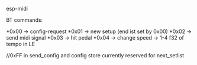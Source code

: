esp-midi


BT commands: 

*0x00 -> config-request
*0x01 -> new setup (end ist set by 0x00)
*0x02 -> send midi signal
*0x03 -> hit pedal
*0x04 -> change speed -> 1-4 f32 of tempo in LE


//0xFF in send_config and config store currently reserved for next_setlist